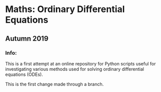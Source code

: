 # Maths: Ordinary Differential Equations
## Autumn 2019

### Info:
This is a first attempt at an online repository for Python scripts useful for investigating various methods used for solving ordinary differential equations (ODEs).

This is the first change made through a branch.
